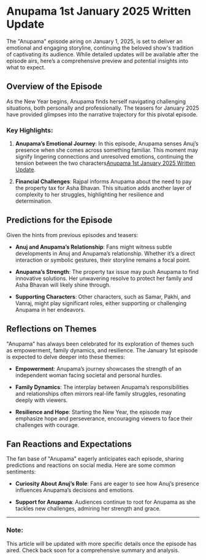 # Anupama 1st January 2025 Written Update

The "Anupama" episode airing on January 1, 2025, is set to deliver an emotional and engaging storyline, continuing the beloved show's tradition of captivating its audience. While detailed updates will be available after the episode airs, here’s a comprehensive preview and potential insights into what to expect.

## Overview of the Episode

As the New Year begins, Anupama finds herself navigating challenging situations, both personally and professionally. The teasers for January 2025 have provided glimpses into the narrative trajectory for this pivotal episode.

### Key Highlights:
1. **Anupama’s Emotional Journey**: 
   In this episode, Anupama senses Anuj’s presence when she comes across something familiar. This moment may signify lingering connections and unresolved emotions, continuing the tension between the two characters[Anupama 1st January 2025 Written Update](https://skikoonews.blogspot.com/2024/12/anupama-1st-january-2025-written-update.html).

2. **Financial Challenges**: 
   Rajpal informs Anupama about the need to pay the property tax for Asha Bhavan. This situation adds another layer of complexity to her struggles, highlighting her resilience and determination.

## Predictions for the Episode

Given the hints from previous episodes and teasers:
- **Anuj and Anupama’s Relationship**: 
  Fans might witness subtle developments in Anuj and Anupama’s relationship. Whether it’s a direct interaction or symbolic gestures, their storyline remains a focal point.

- **Anupama’s Strength**: 
  The property tax issue may push Anupama to find innovative solutions. Her unwavering resolve to protect her family and Asha Bhavan will likely shine through.

- **Supporting Characters**: 
  Other characters, such as Samar, Pakhi, and Vanraj, might play significant roles, either supporting or challenging Anupama in her endeavors.

## Reflections on Themes

"Anupama" has always been celebrated for its exploration of themes such as empowerment, family dynamics, and resilience. The January 1st episode is expected to delve deeper into these themes:
- **Empowerment**: 
  Anupama’s journey showcases the strength of an independent woman facing societal and personal hurdles.

- **Family Dynamics**: 
  The interplay between Anupama’s responsibilities and relationships often mirrors real-life family struggles, resonating deeply with viewers.

- **Resilience and Hope**: 
  Starting the New Year, the episode may emphasize hope and perseverance, encouraging viewers to face their challenges with courage.

## Fan Reactions and Expectations

The fan base of "Anupama" eagerly anticipates each episode, sharing predictions and reactions on social media. Here are some common sentiments:
- **Curiosity About Anuj’s Role**: 
  Fans are eager to see how Anuj’s presence influences Anupama’s decisions and emotions.
  
- **Support for Anupama**: 
  Audiences continue to root for Anupama as she tackles new challenges, admiring her strength and grace.

---

### Note:
This article will be updated with more specific details once the episode has aired. Check back soon for a comprehensive summary and analysis.
